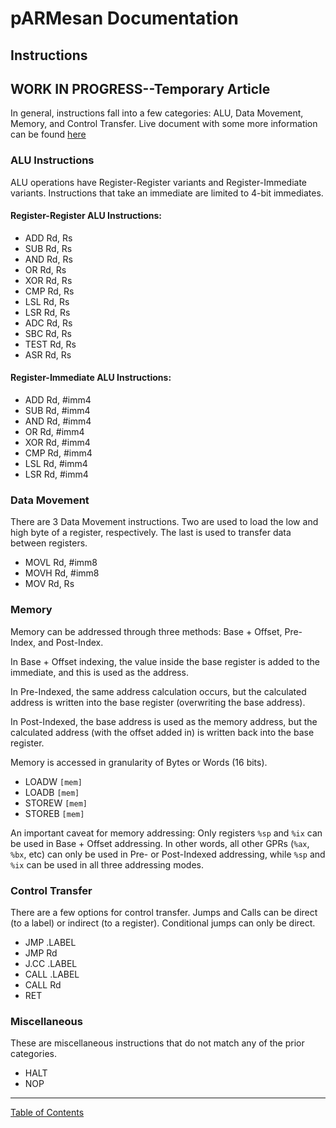 # pARMesan Documentation

## Instructions

## WORK IN PROGRESS--Temporary Article
In general, instructions fall into a few categories: ALU, Data Movement, Memory, and Control Transfer. Live document with some more information can be found [here](https://docs.google.com/document/d/1DgnzGgg6i8BBU9w-XBLziPraKPNcnVzqKxEwDsCbySo)

### ALU Instructions
ALU operations have Register-Register variants and Register-Immediate variants. Instructions that take an immediate are limited to 4-bit immediates.

#### Register-Register ALU Instructions:
- ADD  Rd, Rs
- SUB  Rd, Rs
- AND  Rd, Rs
- OR   Rd, Rs
- XOR  Rd, Rs
- CMP  Rd, Rs
- LSL  Rd, Rs
- LSR  Rd, Rs
- ADC  Rd, Rs
- SBC  Rd, Rs
- TEST Rd, Rs
- ASR  Rd, Rs

#### Register-Immediate ALU Instructions: 
- ADD  Rd, #imm4
- SUB  Rd, #imm4
- AND  Rd, #imm4
- OR   Rd, #imm4
- XOR  Rd, #imm4
- CMP  Rd, #imm4
- LSL  Rd, #imm4
- LSR  Rd, #imm4

### Data Movement
There are 3 Data Movement instructions. Two are used to load the low and high byte of a register, respectively. The last is used to transfer data between registers.
- MOVL Rd, #imm8
- MOVH Rd, #imm8
- MOV  Rd, Rs

### Memory
Memory can be addressed through three methods: Base + Offset, Pre-Index, and Post-Index.

In Base + Offset indexing, the value inside the base register is added to the immediate, and this is used as the address.

In Pre-Indexed, the same address calculation occurs, but the calculated address is written into the base register (overwriting the base address).

In Post-Indexed, the base address is used as the memory address, but the calculated address (with the offset added in) is written back into the base register.

Memory is accessed in granularity of Bytes or Words (16 bits).

- LOADW  `[mem]`
- LOADB  `[mem]`
- STOREW `[mem]`
- STOREB `[mem]`

An important caveat for memory addressing: Only registers `%sp` and `%ix` can be used in Base + Offset addressing. In other words, all other GPRs (`%ax`, `%bx`, etc) can only be used in Pre- or Post-Indexed addressing, while `%sp` and `%ix` can be used in all three addressing modes.

### Control Transfer
There are a few options for control transfer. Jumps and Calls can be direct (to a label) or indirect (to a register). Conditional jumps can only be direct.
- JMP  .LABEL
- JMP  Rd
- J.CC .LABEL
- CALL .LABEL
- CALL Rd
- RET

### Miscellaneous
These are miscellaneous instructions that do not match any of the prior categories.
- HALT
- NOP







---

[Table of Contents](index.md)